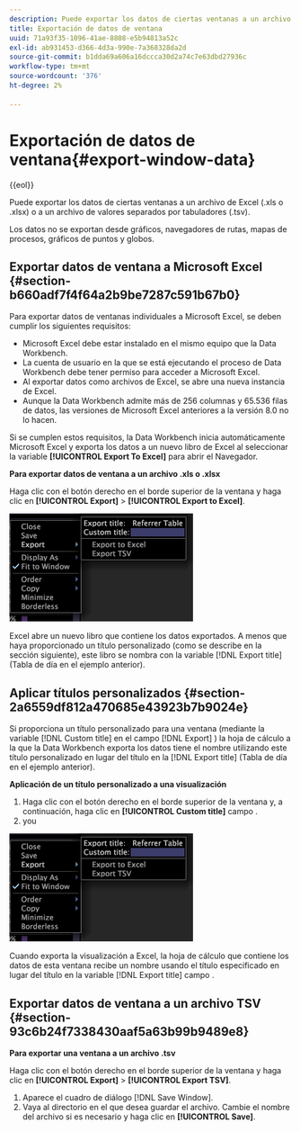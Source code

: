 ```yaml
---
description: Puede exportar los datos de ciertas ventanas a un archivo de Excel (.xls o .xlsx) o a un archivo de valores separados por tabuladores (.tsv).
title: Exportación de datos de ventana
uuid: 71a93f35-1096-41ae-8808-e5b94813a52c
exl-id: ab931453-d366-4d3a-990e-7a368328da2d
source-git-commit: b1dda69a606a16dccca30d2a74c7e63dbd27936c
workflow-type: tm+mt
source-wordcount: '376'
ht-degree: 2%

---
```


# Exportación de datos de ventana{#export-window-data}

{{eol}}

Puede exportar los datos de ciertas ventanas a un archivo de Excel (.xls o .xlsx) o a un archivo de valores separados por tabuladores (.tsv).

Los datos no se exportan desde gráficos, navegadores de rutas, mapas de procesos, gráficos de puntos y globos.

## Exportar datos de ventana a Microsoft Excel {#section-b660adf7f4f64a2b9be7287c591b67b0}

Para exportar datos de ventanas individuales a Microsoft Excel, se deben cumplir los siguientes requisitos:

* Microsoft Excel debe estar instalado en el mismo equipo que la Data Workbench.
* La cuenta de usuario en la que se está ejecutando el proceso de Data Workbench debe tener permiso para acceder a Microsoft Excel.
* Al exportar datos como archivos de Excel, se abre una nueva instancia de Excel.
* Aunque la Data Workbench admite más de 256 columnas y 65.536 filas de datos, las versiones de Microsoft Excel anteriores a la versión 8.0 no lo hacen.

Si se cumplen estos requisitos, la Data Workbench inicia automáticamente Microsoft Excel y exporta los datos a un nuevo libro de Excel al seleccionar la variable **[!UICONTROL Export To Excel]** para abrir el Navegador.

**Para exportar datos de ventana a un archivo .xls o .xlsx**

Haga clic con el botón derecho en el borde superior de la ventana y haga clic en **[!UICONTROL Export]** > **[!UICONTROL Export to Excel]**.

![](assets/mnu_window_TitleBar_Export.png)

Excel abre un nuevo libro que contiene los datos exportados. A menos que haya proporcionado un título personalizado (como se describe en la sección siguiente), este libro se nombra con la variable [!DNL Export title] (Tabla de día en el ejemplo anterior).

## Aplicar títulos personalizados {#section-2a6559df812a470685e43923b7b9024e}

Si proporciona un título personalizado para una ventana (mediante la variable [!DNL Custom title] en el campo [!DNL Export] ) la hoja de cálculo a la que la Data Workbench exporta los datos tiene el nombre utilizando este título personalizado en lugar del título en la [!DNL Export title] (Tabla de día en el ejemplo anterior).

**Aplicación de un título personalizado a una visualización**

1. Haga clic con el botón derecho en el borde superior de la ventana y, a continuación, haga clic en **[!UICONTROL Custom title]** campo .
1. you

![](assets/mnu_window_TitleBar_Export.png)

Cuando exporta la visualización a Excel, la hoja de cálculo que contiene los datos de esta ventana recibe un nombre usando el título especificado en lugar del título en la variable [!DNL Export title] campo .

## Exportar datos de ventana a un archivo TSV {#section-93c6b24f7338430aaf5a63b99b9489e8}

**Para exportar una ventana a un archivo .tsv**

Haga clic con el botón derecho en el borde superior de la ventana y haga clic en **[!UICONTROL Export]** > **[!UICONTROL Export TSV]**.

1. Aparece el cuadro de diálogo [!DNL Save Window].
1. Vaya al directorio en el que desea guardar el archivo. Cambie el nombre del archivo si es necesario y haga clic en **[!UICONTROL Save]**.
